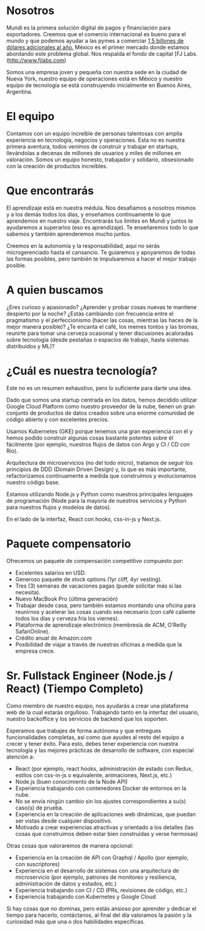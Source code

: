 # Nosotros
Mundi es la primera solución digital de pagos y financiación para exportadores. Creemos que el comercio internacional es bueno para el mundo y que podemos ayudar a las pymes a comerciar [1,5 billones de dólares adicionales al año.](https://www.adb.org/sites/default/files/publication/359631/adb-briefs-83.pdf) México es el primer mercado donde estamos abordando este problema global.
Nos respalda el fondo de capital [FJ Labs.(http://www.fjlabs.com)

Somos una empresa joven y pequeña con nuestra sede en la ciudad de Nueva York, nuestro equipo de operaciones está en México y nuestro equipo de tecnología se está construyendo inicialmente en Buenos Aires, Argentina.

# El equipo
Contamos con un equipo increíble de personas talentosas con amplia experiencia en tecnología, negocios y operaciones.
Esta no es nuestra primera aventura, todos venimos de construir y trabajar en startups, llevándolas a decenas de millones de usuarios y miles de millones en valoración.
Somos un equipo honesto, trabajador y solidario, obsesionado con la creación de productos increíbles.

# Que encontrarás
El aprendizaje está en nuestra médula. Nos desafiamos a nosotros mismos y a los demás todos los días, y enseñamos continuamente lo que aprendemos en nuestro viaje.
Encontrarás tus límites en Mundi y juntos te ayudaremos a superarlos (eso es aprendizaje).
Te enseñaremos todo lo que sabemos y también aprenderemos mucho juntos.

Creemos en la autonomía y la responsabilidad, aquí no serás microgerenciado hasta el cansancio.
Te guiaremos y apoyaremos de todas las formas posibles, pero también te impulsaremos a hacer el mejor trabajo posible.

# A quien buscamos
¿Eres curioso y apasionado?
¿Aprender y probar cosas nuevas te mantiene despierto por la noche?
¿Estás cambiando con frecuencia entre el pragmatismo y el perfeccionismo (hacer las cosas, mientras las haces de la mejor manera posible)?
¿Te encanta el café, los memes tontos y las bromas, reunirte para tomar una cerveza ocasional y tener discusiones acaloradas sobre tecnología (desde pestañas o espacios de trabajo, hasta sistemas distribuidos y ML)?

# ¿Cuál es nuestra tecnología?
Este no es un resumen exhaustivo, pero lo suficiente para darte una idea.

Dado que somos una startup centrada en los datos, hemos decidido utilizar Google Cloud Platform como nuestro proveedor de la nube, tienen un gran conjunto de productos de datos creados sobre una enorme comunidad de código abierto y con excelentes precios.

Usamos Kubernetes (GKE) porque tenemos una gran experiencia con él y hemos podido construir algunas cosas bastante potentes sobre él fácilmente (por ejemplo, nuestros flujos de datos con Argo y CI / CD con Rio).

Arquitectura de microservicios (no del todo micro), tratamos de seguir los principios de DDD (Domain Driven Design) y, lo que es más importante, refactorizamos continuamente a medida que construimos y evolucionamos nuestro código base.

Estamos utilizando Node.js y Python como nuestros principales lenguajes de programación (Node para la mayoría de nuestros servicios y Python para nuestros flujos y modelos de datos).

En el lado de la interfaz, React con hooks, css-in-js y Next.js.

# Paquete compensatorio
Ofrecemos un paquete de compensación competitivo compuesto por:
* Excelentes salarios en USD.
* Generoso paquete de stock options (1yr cliff, 4yr vesting).
* Tres (3) semanas de vacaciones pagas (puede solicitar más si las necesita).
* Nuevo MacBook Pro (última generación)
* Trabajar desde casa, pero también estamos montando una oficina para reunirnos y acelerar las cosas cuando sea necesario (con café caliente todos los días y cerveza fría los viernes).
* Plataforma de aprendizaje electrónico (membresía de ACM, O’Reilly SafariOnline).
* Crédito anual de Amazon.com
* Posibilidad de viajar a través de nuestras oficinas a medida que la empresa crece.


# Sr. Fullstack Engineer (Node.js / React) (Tiempo Completo)
Como miembro de nuestro equipo, nos ayudarás a crear una plataforma web de la cual estarás orgulloso. Trabajando tanto en la interfaz del usuario, nuestro backoffice y los servicios de backend que los soporten.

Esperamos que trabajes de forma autónoma y que entregues funcionalidades completas, así como que ayudes al resto del equipo a crecer y tener éxito.
Para esto, debes tener experiencia con nuestra tecnología y las mejores prácticas de desarrollo de software, con especial atención a:
* React (por ejemplo, react hooks, administración de estado con Redux, estilos con css-in-js o equivalente, animaciones, Next.js, etc.)
* Node.js (buen conocimiento de la Node API)
* Experiencia trabajando con contenedores Docker de entornos en la nube.
* No se envía ningún cambio sin los ajustes correspondientes a su(s) caso(s) de prueba.
* Experiencia en la creación de aplicaciones web dinámicas, que puedan ser vistas desde cualquier dispositivo.
* Motivado a crear experiencias atractivas y orientado a los detalles (las cosas que construimos deben estar bien construidas y verse hermosas)

Otras cosas que valoraremos de manera opcional:
* Experiencia en la creación de API con Graphql / Apollo (por ejemplo, con suscriptores)
* Experiencia en el desarrollo de sistemas con una arquitectura de microservicio (por ejemplo, patrones de monitoreo y resiliencia, administración de datos y estados, etc.)
* Experiencia trabajando con CI / CD (PRs, revisiones de código, etc.)
* Experiencia trabajando con Kubernetes y Google Cloud

Si hay cosas que no dominas, pero estás ansioso por aprender y dedicar el tiempo para hacerlo, contáctanos, al final del día valoramos la pasión y la curiosidad más que una o dos habilidades específicas.

